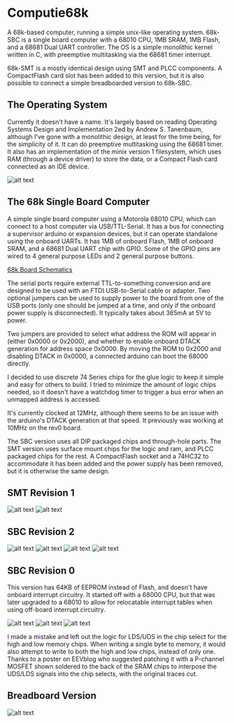 
Computie68k
===========

A 68k-based computer, running a simple unix-like operating system.  68k-SBC is a single board computer with
a 68010 CPU, 1MB SRAM, 1MB Flash, and a 68681 Dual UART controller.  The OS is a simple monolithic kernel
written in C, with preemptive multitasking via the 68681 timer interrupt.

68k-SMT is a mostly identical design using SMT and PLCC components.  A CompactFlash card slot has been added
to this version, but it is also possible to connect a simple breadboarded version to 68k-SBC.


The Operating System
--------------------

Currently it doesn't have a name.  It's largely based on reading Operating Systems Design and Implementation 2ed by
Andrew S. Tanenbaum, although I've gone with a monolithic design, at least for the time being, for the simplicity of
it.  It can do preemptive multitasking using the 68681 timer.  It also has an implementation of the minix version 1
filesystem, which uses RAM (through a device driver) to store the data, or a Compact Flash card connected as an IDE
device.

![alt text](https://github.com/transistorfet/computie/raw/master/images/OS-basic.gif "OS")


The 68k Single Board Computer
-----------------------------

A simple single board computer using a Motorola 68010 CPU, which can connect to a host computer via USB/TTL-Serial.
It has a bus for connecting a supervisor arduino or expansion devices, but it can operate standalone using the onboard
UARTs.  It has 1MB of onboard Flash, 1MB of onboard SRAM, and a 68681 Dual UART chip with GPIO.  Some of the GPIO
pins are wired to 4 general purpose LEDs and 2 general purpose buttons.

[68k Board Schematics](https://github.com/transistorfet/computie/raw/master/hardware/68k-SBC/68kBoard.pdf)


The serial ports require external TTL-to-something conversion and are designed to be used with an FTDI USB-to-Serial
cable or adapter.  Two optional jumpers can be used to supply power to the board from one of the USB ports (only one
should be jumped at a time, and only if the onboard power supply is disconnected).  It typically takes about 365mA at
5V to power.

Two jumpers are provided to select what address the ROM will appear in (either 0x0000 or 0x2000), and whether to enable
onboard DTACK generation for address space 0x0000.  By moving the ROM to 0x2000 and disabling DTACK in 0x0000, a
connected arduino can boot the 68000 directly.

I decided to use discrete 74 Series chips for the glue logic to keep it simple and easy for others to build.  I tried
to minimize the amount of logic chips needed, so it doesn't have a watchdog timer to trigger a bus error when an
unmapped address is accessed.

It's currently clocked at 12MHz, although there seems to be an issue with the arduino's DTACK generation at that speed.
It previously was working at 10MHz on the rev0 board.

The SBC version uses all DIP packaged chips and through-hole parts.  The SMT version uses surface mount chips for the
logic and ram, and PLCC packaged chips for the rest.  A CompactFlash socket and a 74HC32 to accommodate it has been
added and the power supply has been removed, but it is otherwise the same design.

SMT Revision 1
--------------

![alt text](https://github.com/transistorfet/computie/raw/master/images/68k-SMT-rev1/SMT.jpg "68k-SMT Rev. 1")
![alt text](https://github.com/transistorfet/computie/raw/master/images/68k-SMT-rev1/SMT-running.jpg "68k-SMT Running")

SBC Revision 2
--------------

![alt text](https://github.com/transistorfet/computie/raw/master/images/68k-SBC-rev2/SBC.jpg "68k-SBC Rev. 2")
![alt text](https://github.com/transistorfet/computie/raw/master/images/68k-SBC-rev2/ArduinoShield.jpg "Supervisor Arduino Shield")
![alt text](https://github.com/transistorfet/computie/raw/master/images/68k-SBC-rev2/SBC-running.jpg "68k-SBC Running")
![alt text](https://github.com/transistorfet/computie/raw/master/images/68k-SBC-rev2/PCBs.jpg "68k-SBC PCBs")


SBC Revision 0
--------------

This version has 64KB of EEPROM instead of Flash, and doesn't have onboard interrupt circuitry.  It started off with a
68000 CPU, but that was later upgraded to a 68010 to allow for relocatable interrupt tables when using off-board
interrupt circuitry.

![alt text](https://github.com/transistorfet/computie/raw/master/images/68k-SBC-rev0/PCB-front.jpg "68k-SBC PCB Front")
![alt text](https://github.com/transistorfet/computie/raw/master/images/68k-SBC-rev0/SBC.jpg "68k-SBC")
![alt text](https://github.com/transistorfet/computie/raw/master/images/68k-SBC-rev0/PCB-patch.jpg "68k-SBC patch for design mistake")

I made a mistake and left out the logic for LDS/UDS in the chip select for the high and low memory chips.  When writing a
single byte to memory, it would also attempt to write to both the high and low chips, instead of only one.  Thanks to a poster
on EEVblog who suggested patching it with a P-channel MOSFET shown soldered to the back of the SRAM chips to interpose the UDS/LDS
signals into the chip selects, with the original traces cut.

Breadboard Version
------------------

![alt text](https://github.com/transistorfet/computie/raw/master/images/Breadboard-serial.jpg "68k-SBC Breadboard")


